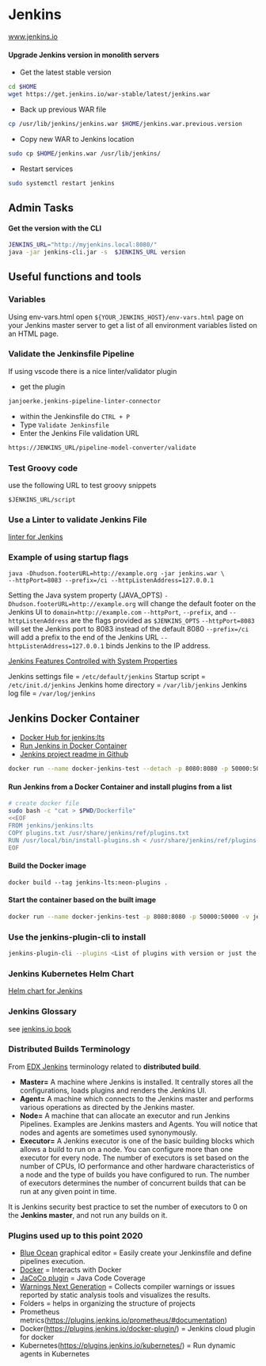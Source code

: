 # Jenkins
www.jenkins.io

#### Upgrade Jenkins version in monolith servers
- Get the latest stable version
``` bash
cd $HOME
wget https://get.jenkins.io/war-stable/latest/jenkins.war
```

- Back up previous WAR file
``` bash
cp /usr/lib/jenkins/jenkins.war $HOME/jenkins.war.previous.version
```

- Copy new WAR to Jenkins location
``` bash
sudo cp $HOME/jenkins.war /usr/lib/jenkins/
```

- Restart services
``` bash
sudo systemctl restart jenkins
```
## Admin Tasks
#### Get the version with the CLI
``` bash
JENKINS_URL="http://myjenkins.local:8080/"
java -jar jenkins-cli.jar -s  $JENKINS_URL version
```
## Useful functions and tools
### Variables
Using env-vars.html
open `${YOUR_JENKINS_HOST}/env-vars.html` page on your Jenkins master server to get a list of all environment variables listed on an HTML page.

### Validate the Jenkinsfile Pipeline
If using vscode there is a nice linter/validator plugin
- get the plugin
``` bash
janjoerke.jenkins-pipeline-linter-connector
```
- within the Jenkinsfile do `CTRL + P`
- Type `Validate Jenkinsfile`
- Enter the Jenkins File validation URL

``` bash
https://JENKINS_URL/pipeline-model-converter/validate
```

### Test Groovy code
use the following URL to test groovy snippets

`$JENKINS_URL/script`
### Use a Linter to validate Jenkins File
[linter for Jenkins](https://www.jenkins.io/doc/book/pipeline/development/#linter)

### Example of using startup flags
```
java -Dhudson.footerURL=http://example.org -jar jenkins.war \
--httpPort=8083 --prefix=/ci --httpListenAddress=127.0.0.1
```

Setting the Java system property (JAVA_OPTS)
`-Dhudson.footerURL=http://example.org` will change the default footer on the Jenkins UI to `domain=http://example.com`
`--httpPort`, `--prefix`, and `--httpListenAddress` are the flags provided as `$JENKINS_OPTS`
`--httpPort=8083` will set the Jenkins port to 8083 instead of the default 8080
`--prefix=/ci` will add a prefix to the end of the Jenkins URL
`--httpListenAddress=127.0.0.1` binds Jenkins to the IP address.

[Jenkins Features Controlled with System Properties](https://jenkins.io/doc/book/managing/system-properties/)

Jenkins settings file  = `/etc/default/jenkins`
Startup script         = `/etc/init.d/jenkins`
Jenkins home directory = `/var/lib/jenkins`
Jenkins log file       = `/var/log/jenkins`

## Jenkins Docker Container
- [Docker Hub for jenkins:lts](https://hub.docker.com/r/jenkins/jenkins/)
- [Run Jenkins in Docker Container](https://www.jenkins.io/doc/book/installing/#downloading-and-running-jenkins-in-docker)
- [Jenkins project readme in Github](https://github.com/jenkinsci/docker/blob/master/README.md)

``` bash
docker run --name docker-jenkins-test --detach -p 8080:8080 -p 50000:50000 -v jenkins_home:/var/jenkins_home jenkins/jenkins:lts
```

#### Run Jenkins from a Docker Container and install plugins from a list

``` bash
# create docker file
sudo bash -c "cat > $PWD/Dockerfile" 
<<EOF
FROM jenkins/jenkins:lts
COPY plugins.txt /usr/share/jenkins/ref/plugins.txt
RUN /usr/local/bin/install-plugins.sh < /usr/share/jenkins/ref/plugins.txt
EOF
```

#### Build the Docker image
`docker build --tag jenkins-lts:neon-plugins .`

#### Start the container based on the built image
``` bash
docker run --name docker-jenkins-test -p 8080:8080 -p 50000:50000 -v jenkins_home:/var/jenkins_home jenkins-lts:neon-plugins
```

### Use the jenkins-plugin-cli to install
``` bash
jenkins-plugin-cli --plugins <List of plugins with version or just the name>
```

### Jenkins Kubernetes Helm Chart
[Helm chart for Jenkins](https://github.com/helm/charts/tree/master/stable/jenkins)

### Jenkins Glossary
see [jenkins.io book](https://www.jenkins.io/doc/book/glossary/)

### Distributed Builds Terminology
From [EDX Jenkins](https://learning.edx.org/course/course-v1:LinuxFoundationX+LFS167x+2T2020/block-v1:LinuxFoundationX+LFS167x+2T2020+type@sequential+block@6074ebbee1a94de5963c3dbe2d021d4c/block-v1:LinuxFoundationX+LFS167x+2T2020+type@vertical+block@99c7f23e787749e4bb1734ee825be29a)
terminology related to **distributed build**.

- **Master=** A machine where Jenkins is installed. It centrally stores all the configurations, loads plugins and renders the Jenkins UI.
- **Agent=** A machine which connects to the Jenkins master and performs various operations as directed by the Jenkins master.
- **Node=** A machine that can allocate an executor and run Jenkins Pipelines. Examples are Jenkins masters and Agents. You will notice that nodes and agents are sometimes used synonymously.
- **Executor=** A Jenkins executor is one of the basic building blocks which allows a build to run on a node. You can configure more than one executor for every node. The number of executors is set based on the number of CPUs, IO performance and other hardware characteristics of a node and the type of builds you have configured to run. The number of executors determines the number of concurrent builds that can be run at any given point in time.

It is Jenkins security best practice to set the number of executors to 0 on the **Jenkins master**, and not run any builds on it.

### Plugins used up to this point 2020
- [Blue Ocean](https://plugins.jenkins.io/blueocean/) graphical editor = Easily create your Jenkinsfile and define pipelines execution.
- [Docker](https://plugins.jenkins.io/docker-plugin/) = Interacts with Docker
- [JaCoCo plugin](https://plugins.jenkins.io/jacoco/) = Java Code Coverage
- [Warnings Next Generation](https://plugins.jenkins.io/warnings-ng/) = Collects compiler warnings or issues reported by static analysis tools and visualizes the results.
- Folders = helps in organizing the structure of projects
- Prometheus metrics(https://plugins.jenkins.io/prometheus/#documentation)
- Docker(https://plugins.jenkins.io/docker-plugin/) = Jenkins cloud plugin for docker
- Kubernetes(https://plugins.jenkins.io/kubernetes/) = Run dynamic agents in Kubernetes
